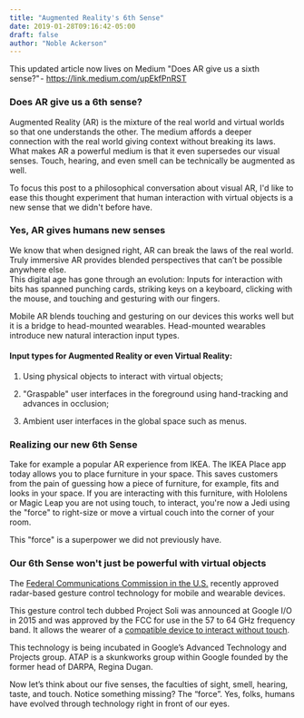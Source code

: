 ```yaml
---
title: "Augmented Reality's 6th Sense"
date: 2019-01-28T09:16:42-05:00
draft: false
author: "Noble Ackerson"
---
```


This updated article now lives on Medium
"Does AR give us a sixth sense?" - https://link.medium.com/upEkfPnRST 


### **Does AR give us a 6th sense?**

Augmented Reality (AR) is the mixture of the real world and virtual worlds so that one understands the other.  The medium affords a deeper connection with the real world giving context without breaking its laws. What makes AR a powerful medium is that it even supersedes our visual senses. Touch, hearing, and even smell can be technically be augmented as well.

To focus this post to a philosophical conversation about visual AR, I'd like to ease this thought experiment that human interaction with virtual objects is a new sense that we didn't before have. 

### Yes, AR gives humans new senses

We know that when designed right, AR can break the laws of the real world. Truly immersive AR provides blended perspectives that can’t be possible anywhere else.  
This digital age has gone through an evolution: Inputs for interaction with bits has spanned punching cards, striking keys on a keyboard, clicking with the mouse, and touching and gesturing with our fingers.

Mobile AR blends touching and gesturing on our devices this works well but it is a bridge to head-mounted wearables. Head-mounted wearables introduce new natural interaction input types.

#### Input types for Augmented Reality or even Virtual Reality:

1. Using physical objects to interact with virtual objects;

2. "Graspable" user interfaces in the foreground using hand-tracking and advances in occlusion;

3. Ambient user interfaces in the global space such as menus.

### Realizing our new 6th Sense

Take for example a popular AR experience from IKEA. The IKEA Place app today allows you to place furniture in your space. This saves customers from the pain of guessing how a piece of furniture, for example, fits and looks in your space. If you are interacting with this furniture, with Hololens or Magic Leap you are not using touch, to interact, you're now a Jedi using the "force" to right-size or move a virtual couch into the corner of your room.

This "force" is a superpower we did not previously have.

### Our 6th Sense won't just be powerful with virtual objects

The [Federal Communications Commission in the U.S.](https://www.reuters.com/article/us-google-sensor/google-wins-u-s-approval-for-radar-based-hand-motion-sensor-idUSKCN1OV1SH) recently approved radar-based gesture control technology for mobile and wearable devices. 

This gesture control tech dubbed Project Soli was announced at Google I/O in 2015 and was approved by the FCC for use in the 57 to 64 GHz frequency band. It allows the wearer of a [compatible device to interact without touch](https://atap.google.com/soli/). 

This technology is being incubated in Google’s Advanced Technology and Projects group. ATAP is a skunkworks group within Google founded by the former head of DARPA, Regina Dugan.  

Now let’s think about our five senses, the faculties of sight, smell, hearing, taste, and touch. Notice something missing? The “force”. Yes, folks, humans have evolved through technology right in front of our eyes.